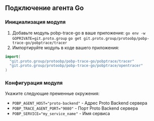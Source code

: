 ## Подключение агента Go

### Инициализация модуля

1. Добавьте модуль pobp-trace-go в ваше приложение:
```go env -w GOPRIVATE=git.proto.group```
```go get git.proto.group/protoobp/pobp-trace-go/pobptrace/tracer```
2. Импортируйте модуль в коде вашего приложения:
```go   
import(
  "git.proto.group/protoobp/pobp-trace-go/pobptrace/tracer"
  "git.proto.group/protoobp/pobp-trace-go/pobptrace/opentracer"
)
```
### Конфигурация модуля

 Укажите следующие пременные окружения:
  * ```POBP_AGENT_HOST="proto-backend"``` - Адрес Proto Backend сервера
  * ```POBP_TRACE_AGENT_PORT="9080"``` - Порт Proto Backend сервера
  * ```POBP_SERVICE="my_service_name"``` - Имя сервиса
